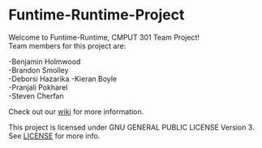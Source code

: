 Funtime-Runtime-Project
=======================

Welcome to Funtime-Runtime, CMPUT 301 Team Project!   
Team members for this project are:

  -Benjamin Holmwood  
  -Brandon Smolley  
  -Deborsi Hazarika 
  -Kieran Boyle  
  -Pranjali Pokharel  
  -Steven Cherfan  
  
Check out our [wiki](https://github.com/CMPUT301F14T04/Funtime-Runtime-Project/wiki) for more information.

This project is licensed under GNU GENERAL PUBLIC LICENSE Version 3. See [LICENSE](/LICENSE) for more info. 
